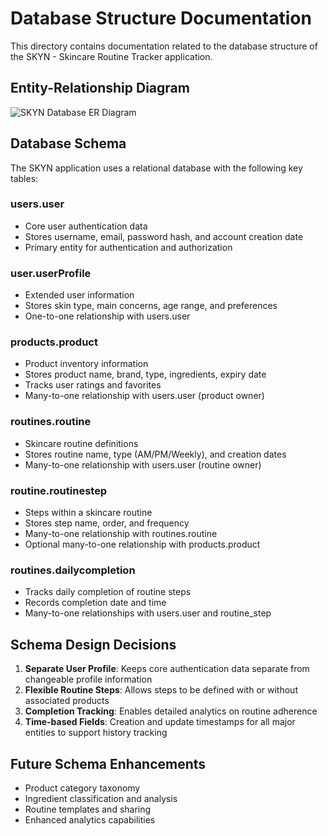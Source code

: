 # Database Structure Documentation

This directory contains documentation related to the database structure of the SKYN - Skincare Routine Tracker application.

## Entity-Relationship Diagram

![SKYN Database ER Diagram](er_diagram.png)

## Database Schema

The SKYN application uses a relational database with the following key tables:

### users.user

- Core user authentication data
- Stores username, email, password hash, and account creation date
- Primary entity for authentication and authorization

### user.userProfile

- Extended user information
- Stores skin type, main concerns, age range, and preferences
- One-to-one relationship with users.user

### products.product

- Product inventory information
- Stores product name, brand, type, ingredients, expiry date
- Tracks user ratings and favorites
- Many-to-one relationship with users.user (product owner)

### routines.routine

- Skincare routine definitions
- Stores routine name, type (AM/PM/Weekly), and creation dates
- Many-to-one relationship with users.user (routine owner)

### routine.routinestep

- Steps within a skincare routine
- Stores step name, order, and frequency
- Many-to-one relationship with routines.routine
- Optional many-to-one relationship with products.product

### routines.dailycompletion

- Tracks daily completion of routine steps
- Records completion date and time
- Many-to-one relationships with users.user and routine_step

## Schema Design Decisions

1. **Separate User Profile**: Keeps core authentication data separate from changeable profile information
2. **Flexible Routine Steps**: Allows steps to be defined with or without associated products
3. **Completion Tracking**: Enables detailed analytics on routine adherence
4. **Time-based Fields**: Creation and update timestamps for all major entities to support history tracking

## Future Schema Enhancements

- Product category taxonomy
- Ingredient classification and analysis
- Routine templates and sharing
- Enhanced analytics capabilities
